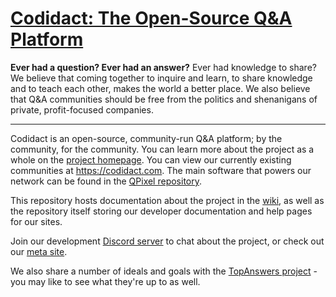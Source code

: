 # [Codidact: The Open-Source Q&A Platform](https://codidact.org/)

**Ever had a question? Ever had an answer?** Ever had knowledge to share? We believe that coming together to inquire and learn, to share knowledge and to teach each other, makes the world a better place. We also believe that Q&A communities should be free from the politics and shenanigans of private, profit-focused companies.

-----

Codidact is an open-source, community-run Q&A platform; by the community, for the community. You can learn more about the project as a whole on the [project homepage](https://codidact.org). You can view our currently existing communities at https://codidact.com. The main software that powers our network can be found in the [QPixel repository](https://github.com/codidact/QPixel).

This repository hosts documentation about the project in the [wiki](https://github.com/codidact/docs/wiki), as well as the repository itself storing our developer documentation and help pages for our sites.

Join our development [Discord server](https://discord.gg/WZ7aTst) to chat about the project, or check out our [meta site](https://meta.codidact.com).

We also share a number of ideals and goals with the [TopAnswers project](https://github.com/topanswers/topanswers) - you may like to see what they're up to as well.
